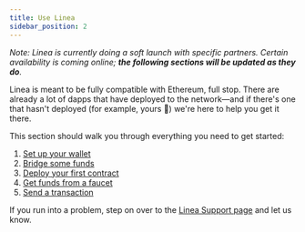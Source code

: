 ```yaml
---
title: Use Linea
sidebar_position: 2
---
```


_Note: Linea is currently doing a soft launch with specific partners. Certain availability is coming online; **the following sections will be updated as they do**._

Linea is meant to be fully compatible with Ethereum, full stop. There are already a lot of dapps that have deployed to the network—and if there's one that hasn't deployed (for example, yours 👀) we're here to help you get it there.

This section should walk you through everything you need to get started:

1. [Set up your wallet](./set-up-your-wallet.mdx)
2. [Bridge some funds](./bridges-of-linea/index.md)
3. [Deploy your first contract](./../build-on-linea/quickstart/)
4. [Get funds from a faucet](./fund.md)
5. [Send a transaction](./transact.md)

If you run into a problem, step on over to the [Linea Support page](https://support.linea.build/hc/en-us) and let us know.
